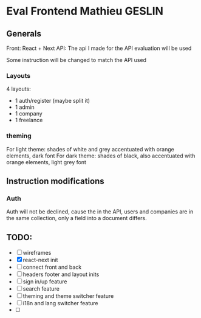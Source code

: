 # Eval Frontend Mathieu GESLIN

## Generals

Front: React + Next
API: The api I made for the API evaluation will be used

Some instruction will be changed to match the API used
 
### Layouts
4 layouts:
- 1 auth/register (maybe split it)
- 1 admin
- 1 company
- 1 freelance


### theming

For light theme: shades of white and grey accentuated with orange elements, dark font
For dark theme: shades of black, also accentuated with orange elements, light grey font

## Instruction modifications

### Auth
Auth will not be declined, cause the in the API, users and companies are in the same collection, only a field into a document differs.

## TODO:

- [ ] wireframes
- [x] react-next init
- [ ] connect front and back
- [ ] headers footer and layout inits
- [ ] sign in/up feature
- [ ] search feature
- [ ] theming and theme switcher feature
- [ ] i18n and lang switcher feature
- [ ]
